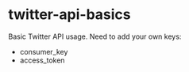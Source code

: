 # twitter-api-basics
Basic Twitter API usage. Need to add your own keys:

- consumer_key
- access_token
